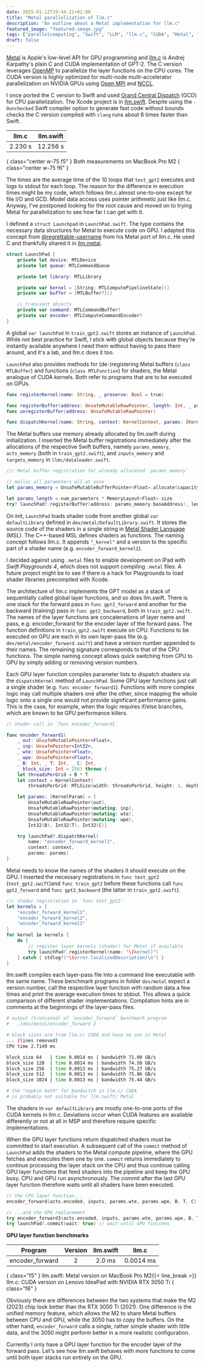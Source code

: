 ```yaml
---
date: 2025-01-12T19:44:21+01:00
title: "Metal parallelization of llm.c"
description: "An outline about a Metal implementation for llm.c"
featured_image: "featured-image.jpg"
tags: ["parallelcomputing", "Swift", "LLM", "llm.c", "CUDA", "Metal", "Apple", "macOS", "iOS"]
draft: false
---
```


[Metal](https://developer.apple.com/metal/) is Apple's low-level API for GPU programming and [llm.c](https://github.com/karpathy/llm.c) is Andrej Karpathy's plain C and CUDA implementation of GPT-2. The C version leverages [OpenMP](https://www.openmp.org/) to parallelize the layer functions on the CPU cores. The CUDA version is highly optimized for multi-node multi-accelerator parallelization on NVIDIA GPUs using [Open MPI](https://www.open-mpi.org/) and [NCCL](https://developer.nvidia.com/nccl).

I once ported the C version to Swift and used [Grand Central Dispatch](https://developer.apple.com/documentation/DISPATCH) (GCD) for CPU parallelization. The Xcode project is in [llm.swift](https://github.com/otabuzzman/llm.swift). Despite using the `-Ounchecked` Swift compiler option to generate fast code without bounds checks the C version compiled with `clang` runs about 6 times faster than Swift.

|llm.c|llm.swift|
|:---:|:---:|
|2.230 s|12.256 s|
{ class="center w-75 f5" }
Both measurements on MacBook Pro M2
{ class="center w-75 f6" }

The times are the average time of the 10 loops that `test_gpt2` executes and logs to stdout for each loop. The reason for the difference in execution times might be my code, which follows llm.c almost one-to-one except for file I/O and GCD. Model data access uses pointer arithmetic just like llm.c. Anyway, I've postponed looking for the root cause and moved on to trying Metal for parallelization to see how far I can get with it.

I defined a `struct Launchpad` in `LaunchPad.swift`. The type contains the necessary data structures for Metal to execute code on GPU. I adapted this concept from [@regrettable-username](https://github.com/regrettable-username) from his Metal port of llm.c. He used C and thankfully shared it in [llm.metal](https://github.com/regrettable-username/llm.metal).

  ```swift
  struct LaunchPad {
      private let device: MTLDevice
      private let queue: MTLCommandQueue

      private let library: MTLLibrary

      private var kernel = [String: MTLComputePipelineState]()
      private var buffer = [MTLBuffer?]()

      // transient objects
      private var command: MTLCommandBuffer?
      private var encoder: MTLComputeCommandEncoder?
  }
  ```

A global `var launchPad` in `train_gpt2.swift` stores an instance of `LaunchPad`. While not best practice for Swift, I stick with global objects because they're instantly available anywhere I need them without having to pass them around, and it's a lab, and llm.c does it too.


`LaunchPad` also provides methods for (de-)registering Metal buffers (`class MTLBuffer`) and functions (`class MTLFunction`) for shaders, the Metal analogue of CUDA kernels. Both refer to programs that are to be executed on GPUs.

  ```swift
  func registerKernel(name: String, _ preserve: Bool = true)

  func registerBuffer(address: UnsafeMutableRawPointer, length: Int, _ preserve: Bool = true)
  func unregisterBuffer(address: UnsafeMutableRawPointer)

  func dispatchKernel(name: String, context: KernelContext, params: [KernelParam])
  ```

The Metal buffers use memory already allocated by llm.swift during initialization. I inserted the Metal buffer registrations immediately after the allocations of the respective Swift buffers, namely `params_memory`, `acts_memory` (both in `train_gpt2.swift`), and `inputs_memory` and `targets_memory` in `llmc/dataloader.swift`.

  ```swift
  /// Metal buffer registration for already allocated `params_memory´

  // malloc all parameters all at once
  let params_memory = UnsafeMutableBufferPointer<Float>.allocate(capacity: num_parameters)

  let params_length = num_parameters * MemoryLayout<Float>.size
  try? launchPad?.registerBuffer(address: params_memory.baseAddress!, length: params_length)
  ```

On init, `LaunchPad` loads shader code from another global `var defaultLibrary` defined in `dev/metal/DefaultLibrary.swift`. It stores the source code of the shaders in a single string in [Metal Shader Language](https://developer.apple.com/metal/Metal-Shading-Language-Specification.pdf) (MSL). The C++-based MSL defines shaders as functions. The naming concept follows llm.c. It appends `"_kernel"` and a version to the specific part of a shader name (e.g. `encoder_forward_kernel1`).

I decided against using `.metal` files to enable development on iPad with _Swift Playgrounds 4_, which does not support compiling `.metal` files. A future project might be to see if there is a hack for Playgrounds to load shader libraries precompiled with Xcode.

The architecture of llm.c implements the GPT model as a stack of sequentially called global layer functions, and so does llm.swift. There is one stack for the forward pass in `func gpt2_forward` and another for the backward (training) pass in `func gpt2_backward`, both in `train_gpt2.swift`. The names of the layer functions are concatenations of layer name and pass, e.g. encoder_forward for the encoder layer of the forward pass. The function definitions in `train_gpt2.swift` execute on CPU. Functions to be executed on GPU are each in its own layer-pass file (e.g. `dev/metal/encoder_forward.swift`) and have a version number appended to their names. The remaining signature corresponds to that of the CPU functions. The simple naming concept allows quick switching from CPU to GPU by simply adding or removing version numbers.

Each GPU layer function compiles parameter lists to dispatch shaders via the `dispatchKernel` method of `LaunchPad`. Some GPU layer functions just call a single shader (e.g. `func encoder_forward1`). Functions with more complex logic may call multiple shaders one after the other, since mapping the whole logic onto a single one would not provide significant performance gains. This is the case, for example, when the logic requires if/else branches, which are known to be GPU performance killers.

  ```swift
  // shader call in `func encoder_forward1´

  func encoder_forward1(
      _ out: UnsafeMutablePointer<Float>,
      _ inp: UnsafePointer<Int32>,
      _ wte: UnsafePointer<Float>,
      _ wpe: UnsafePointer<Float>,
      _ B: Int, _ T: Int, _ C: Int,
      _ block_size: Int = 256) throws {
      let threadsPerGrid = B * T
      let context = KernelContext(
          threadsPerGrid: MTLSize(width: threadsPerGrid, height: 1, depth: 1))
  
      let params: [KernelParam] = [
          UnsafeMutableRawPointer(out),
          UnsafeMutableRawPointer(mutating: inp),
          UnsafeMutableRawPointer(mutating: wte),
          UnsafeMutableRawPointer(mutating: wpe),
          Int32(B), Int32(T), Int32(C)]
  
      try launchPad?.dispatchKernel(
          name: "encoder_forward_kernel1",
          context: context,
          params: params)
  }
  ```

Metal needs to know the names of the shaders it should execute on the GPU. I inserted the necessary registrations in `func test_gpt2` (`test_gpt2.swift`)and `func train_gpt2` before these functions call `func gpt2_forward` and `func gpt2_backward` (the latter in `train_gpt2.swift`).

  ```swift
  /// shader registration in `func test_gpt2´
  let kernels = [
      "encoder_forward_kernel1",
      "encoder_forward_kernel2",
      "encoder_forward_kernel3"
  ]
  for kernel in kernels {
      do {
          // register layer kernels (shader) for Metal if available
          try launchPad?.registerKernel(name: "\(kernel)")
      } catch { stdlog?("\(error.localizedDescription)\n") }
  }

  ```

llm.swift compiles each layer-pass file into a command line executable with the same name. These benchmark programs in folder `dev/metal` expect a version number, call the respective layer function with random data a few times and print the average execution times to stdout. This allows a quick comparison of different shader implementations. Compilation hints are in comments at the beginnings of the layer-pass files.

  ```bash
  # output (truncated) of `encoder_forward´ benchmark program
  #   ./dev/metal/encoder_forward 2
  
  # block sizes are from llm.c/ CUDA and have no use in Metal
  ... (lines removed)
  CPU time 2.7149 ms

  block_size 64   | time 0.0014 ms | bandwidth 71.00 GB/s
  block_size 128  | time 0.0014 ms | bandwidth 74.50 GB/s
  block_size 256  | time 0.0013 ms | bandwidth 75.27 GB/s
  block_size 512  | time 0.0013 ms | bandwidth 75.86 GB/s
  block_size 1024 | time 0.0013 ms | bandwidth 75.44 GB/s
  
  # the "napkin math" for bandwitch in llm.c/ CUDA
  # is probably not suitable for llm.swift/ Metal
  ```

The shaders in `var defaultLibrary` are mostly one-to-one ports of the CUDA kernels in llm.c. Deviations occur when CUDA features are available differently or not at all in MSP and therefore require specific implementations.

When the GPU layer functions return dispatched shaders must be committed to start execution. A subsequent call of the `commit` method of `LaunchPad` adds the shaders to the Metal compute pipeline, where the GPU fetches and executes them one by one. `commit` returns immediately to continue processing the layer stack on the CPU and thus continue calling GPU layer functions that feed shaders into the pipeline and keep the GPU busy. CPU and GPU run asynchronously. The commit after the last GPU layer function therefore waits until all shaders have been executed.

  ```swift
  // the CPU layer function...
  encoder_forward(acts.encoded, inputs, params.wte, params.wpe, B, T, C)
  
  // ...and the GPU replacement
  try encoder_forward3(acts.encoded, inputs, params.wte, params.wpe, B, T, C)
  try launchPad?.commit(wait: true) // wait until GPU finishes
  ```

**GPU layer function benchmarks**

|Program|Version|llm.swift|llm.c|
|:---:|:---:|:---:|:---:|
|encoder_forward|2|2.0 ms|0.0014 ms|
{ class="f5" }
llm.swift: Metal version on MacBook Pro M2{{< line_break >}}
llm.c: CUDA version on Lenovo IdeaPad with NVIDIA RTX 3050 Ti
{ class="f6" }

Obviously there are differences between the two systems that make the M2 (2023) chip look better than the RTX 3050 Ti (2021). One difference is the unified memory feature, which allows the M2 to share Metal buffers between CPU and GPU, while the 3050 has to copy the buffers. On the other hand, `encoder_forward` calls a single, rather simple shader with little data, and the 3050 might perform better in a more realistic configuration.

Currently I only have a GPU layer function for the encoder layer of the forward pass. Let's see how llm.swift behaves with more functions to come until both layer stacks run entirely on the GPU.
